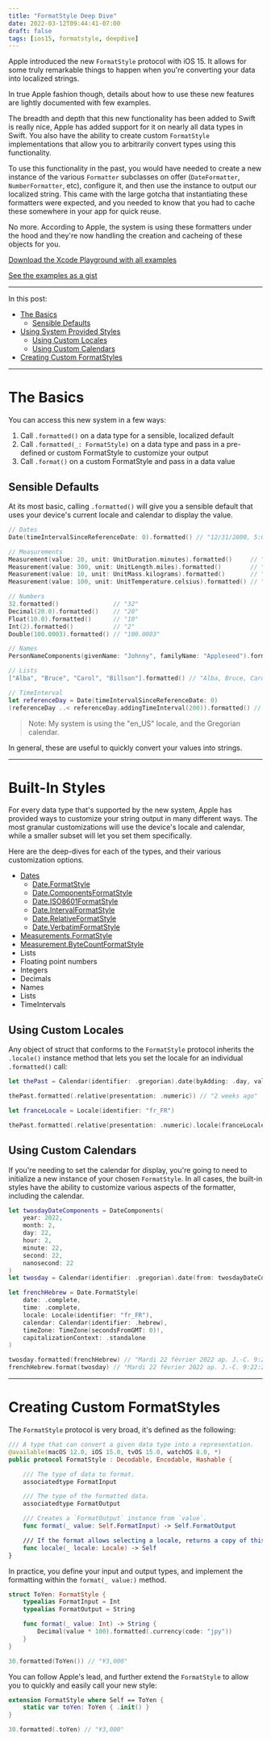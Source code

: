 ```yaml
---
title: "FormatStyle Deep Dive"
date: 2022-03-12T09:44:41-07:00
draft: false
tags: [ios15, formatstyle, deepdive]
---
```


Apple introduced the new `FormatStyle` protocol with iOS 15. It allows for some truly remarkable things to happen when you're converting your data into localized strings. 

In true Apple fashion though, details about how to use these new features are lightly documented with few examples.

The breadth and depth that this new functionality has been added to Swift is really nice, Apple has added support for it on nearly all data types in Swift. You also have the ability to create custom `FormatStyle` implementations that allow you to arbitrarily convert types using this functionality.

To use this functionality in the past, you would have needed to create a new instance of the various `Formatter` subclasses on offer (`DateFormatter`, `NumberFormatter`, etc), configure it, and then use the instance to output our localized string. This came with the large gotcha that instantiating these formatters were expected, and you needed to know that you had to cache these somewhere in your app for quick reuse.

No more. According to Apple, the system is using these formatters under the hood and they're now handling the creation and cacheing of these objects for you.

[Download the Xcode Playground with all examples](https://github.com/brettohland/FormatStylesDeepDive/)

[See the examples as a gist](https://gist.github.com/brettohland/0bafc12c89143d5e493e349341b31e9e)

<hr>

In this post:

- [The Basics](#the-basics)
	- [Sensible Defaults](#sendible-defaults)
- [Using System Provided Styles](#built-in-formatstyle)
	- [Using Custom Locales](#using-custom-locales)
	- [Using Custom Calendars](#using-custom-calendars)
- [Creating Custom FormatStyles](#creating-custom-formatstyles)

<hr>

# The Basics

You can access this new system in a few ways:

1. Call `.formatted()` on a data type for a sensible, localized default
2. Call `.formatted(_: FormatStyle)` on a data type and pass in a pre-defined or custom FormatStyle to customize your output
3. Call `.format()` on a custom FormatStyle and pass in a data value

## Sensible Defaults

At its most basic, calling `.formatted()` will give you a sensible default that uses your device's current locale and calendar to display the value.

```Swift
// Dates
Date(timeIntervalSinceReferenceDate: 0).formatted() // "12/31/2000, 5:00 PM"

// Measurements
Measurement(value: 20, unit: UnitDuration.minutes).formatted()     // "20 min"
Measurement(value: 300, unit: UnitLength.miles).formatted()        // "300 mi"
Measurement(value: 10, unit: UnitMass.kilograms).formatted()       // "22 lb"
Measurement(value: 100, unit: UnitTemperature.celsius).formatted() // "212°F"

// Numbers
32.formatted()               // "32"
Decimal(20.0).formatted()    // "20"
Float(10.0).formatted()      // "10"
Int(2).formatted()           // "2"
Double(100.0003).formatted() // "100.0003"

// Names
PersonNameComponents(givenName: "Johnny", familyName: "Appleseed").formatted() // "Johnny Appleseed"

// Lists
["Alba", "Bruce", "Carol", "Billson"].formatted() // "Alba, Bruce, Carol, and Billson"

// TimeInterval
let referenceDay = Date(timeIntervalSinceReferenceDate: 0)
(referenceDay ..< referenceDay.addingTimeInterval(200)).formatted() // "12/31/00, 5:00 – 5:03 PM"

```

> Note: My system is using the "en_US" locale, and the Gregorian calendar.

In general, these are useful to quickly convert your values into strings.

<hr>

# Built-In Styles

For every data type that's supported by the new system, Apple has provided ways to customize your string output in many different ways. The most granular customizations will use the device's locale and calendar, while a smaller subset will let you set them specifically.

Here are the deep-dives for each of the types, and their various customization options.

- [Dates](/posts/date-and-formatstyle-and-you)
	- [Date.FormatStyle](/posts/date-formatstyle)
	- [Date.ComponentsFormatStyle](/posts/date-componentformatstyle)
	- [Date.ISO8601FormatStyle](/posts/date-iso8601formatstyle)
	- [Date.IntervalFormatStyle](/posts/date-intervalformatstyle)
	- [Date.RelativeFormatStyle](/posts/date-relativeformatstyle)
	- [Date.VerbatimFormatStyle](/posts/date-verbatimformatstlye)
- [Measurements.FormatStyle](/posts/measurement-formatstyle)
- [Measurement.ByteCountFormatStyle](/posts/bytecountformatstyle)
- Lists
- Floating point numbers
- Integers
- Decimals
- Names
- Lists
- TimeIntervals

## Using Custom Locales

Any object of struct that conforms to the `FormatStyle` protocol inherits the `.locale()` instance method that lets you set the locale for an individual `.formatted()` call:

```Swift
let thePast = Calendar(identifier: .gregorian).date(byAdding: .day, value: -14, to: Date())!

thePast.formatted(.relative(presentation: .numeric)) // "2 weeks ago"

let franceLocale = Locale(identifier: "fr_FR")

thePast.formatted(.relative(presentation: .numeric).locale(franceLocale)) // "il y a 2 semaines"

```

## Using Custom Calendars

If you're needing to set the calendar for display, you're going to need to initialize a new instance of your chosen `FormatStyle`. In all cases, the built-in styles have the ability to customize various aspects of the formatter, including the calendar.

```Swift
let twosdayDateComponents = DateComponents(
    year: 2022,
    month: 2,
    day: 22,
    hour: 2,
    minute: 22,
    second: 22,
    nanosecond: 22
)
let twosday = Calendar(identifier: .gregorian).date(from: twosdayDateComponents)!

let frenchHebrew = Date.FormatStyle(
    date: .complete,
    time: .complete,
    locale: Locale(identifier: "fr_FR"),
    calendar: Calendar(identifier: .hebrew),
    timeZone: TimeZone(secondsFromGMT: 0)!,
    capitalizationContext: .standalone
)

twosday.formatted(frenchHebrew) // "Mardi 22 février 2022 ap. J.-C. 9:22:22 UTC"
frenchHebrew.format(twosday) // "Mardi 22 février 2022 ap. J.-C. 9:22:22 UTC"
```

<hr>

# Creating Custom FormatStyles

The `FormatStyle` protocol is very broad, it's defined as the following:

```Swift
/// A type that can convert a given data type into a representation.
@available(macOS 12.0, iOS 15.0, tvOS 15.0, watchOS 8.0, *)
public protocol FormatStyle : Decodable, Encodable, Hashable {

    /// The type of data to format.
    associatedtype FormatInput

    /// The type of the formatted data.
    associatedtype FormatOutput

    /// Creates a `FormatOutput` instance from `value`.
    func format(_ value: Self.FormatInput) -> Self.FormatOutput

    /// If the format allows selecting a locale, returns a copy of this format with the new locale set. Default implementation returns an unmodified self.
    func locale(_ locale: Locale) -> Self
}
```

In practice, you define your input and output types, and implement the formatting within the `format(_ value:)` method.

```Swift
struct ToYen: FormatStyle {
    typealias FormatInput = Int
    typealias FormatOutput = String

    func format(_ value: Int) -> String {
        Decimal(value * 100).formatted(.currency(code: "jpy"))
    }
}

30.formatted(ToYen()) // "¥3,000"
```

You can follow Apple's lead, and further extend the `FormatStyle` to allow you to quickly and easily call your new style:

```Swift
extension FormatStyle where Self == ToYen {
    static var toYen: ToYen { .init() }
}

30.formatted(.toYen) // "¥3,000"
```

